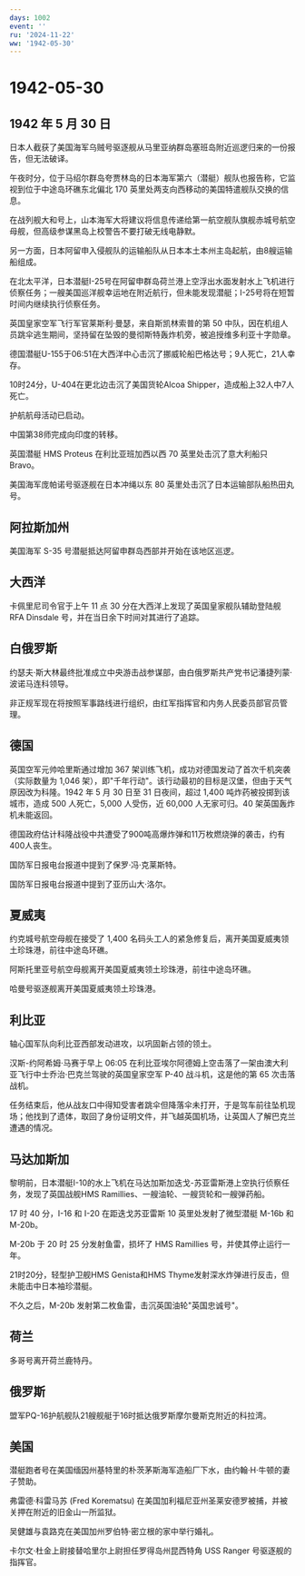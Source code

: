 ```yaml
---
days: 1002
event: ''
ru: '2024-11-22'
ww: '1942-05-30'
---
```


# 1942-05-30

## 1942 年 5 月 30 日

日本人截获了美国海军乌贼号驱逐舰从马里亚纳群岛塞班岛附近巡逻归来的一份报告，但无法破译。

午夜时分，位于马绍尔群岛夸贾林岛的日本海军第六（潜艇）舰队也报告称，它监视到位于中途岛环礁东北偏北
170 英里处两支向西移动的美国特遣舰队交换的信息。

在战列舰大和号上，山本海军大将建议将信息传递给第一航空舰队旗舰赤城号航空母舰，但高级参谋黑岛上校警告不要打破无线电静默。

另一方面，日本阿留申入侵舰队的运输船队从日本本土本州主岛起航，由8艘运输船组成。

在北太平洋，日本潜艇I-25号在阿留申群岛荷兰港上空浮出水面发射水上飞机进行侦察任务；一艘美国巡洋舰幸运地在附近航行，但未能发现潜艇；I-25号将在短暂时间内继续执行侦察任务。

英国皇家空军飞行军官莱斯利·曼瑟，来自斯凯林索普的第 50
中队，因在机组人员跳伞逃生期间，坚持留在坠毁的曼彻斯特轰炸机旁，被追授维多利亚十字勋章。

德国潜艇U-155于06:51在大西洋中心击沉了挪威轮船巴格达号；9人死亡，21人幸存。

10时24分，U-404在更北边击沉了美国货轮Alcoa
Shipper，造成船上32人中7人死亡。

护航航母活动已启动。

中国第38师完成向印度的转移。

英国潜艇 HMS Proteus 在利比亚班加西以西 70 英里处击沉了意大利船只
Bravo。

美国海军庞帕诺号驱逐舰在日本冲绳以东 80
英里处击沉了日本运输部队船热田丸号。

## 阿拉斯加州

美国海军 S-35 号潜艇抵达阿留申群岛西部并开始在该地区巡逻。

## 大西洋

卡佩里尼司令官于上午 11 点 30 分在大西洋上发现了英国皇家舰队辅助登陆舰
RFA Dinsdale 号，并在当日余下时间对其进行了追踪。

## 白俄罗斯

约瑟夫·斯大林最终批准成立中央游击战参谋部，由白俄罗斯共产党书记潘捷列蒙·波诺马连科领导。

非正规军现在将按照军事路线进行组织，由红军指挥官和内务人民委员部官员管理。

## 德国

英国空军元帅哈里斯通过增加 367
架训练飞机，成功对德国发动了首次千机突袭（实际数量为 1,046
架），即"千年行动"。该行动最初的目标是汉堡，但由于天气原因改为科隆。1942
年 5 月 30 日至 31 日夜间，超过 1,400 吨炸药被投掷到该城市，造成 500
人死亡，5,000 人受伤，近 60,000 人无家可归。40 架英国轰炸机未能返回。

德国政府估计科隆战役中共遭受了900吨高爆炸弹和11万枚燃烧弹的袭击，约有400人丧生。

国防军日报电台报道中提到了保罗·冯·克莱斯特。

国防军日报电台报道中提到了亚历山大·洛尔。

## 夏威夷

约克城号航空母舰在接受了 1,400
名码头工人的紧急修复后，离开美国夏威夷领土珍珠港，前往中途岛环礁。

阿斯托里亚号航空母舰离开美国夏威夷领土珍珠港，前往中途岛环礁。

哈曼号驱逐舰离开美国夏威夷领土珍珠港。

## 利比亚

轴心国军队向利比亚西部发动进攻，以巩固新占领的领土。

汉斯-约阿希姆·马赛于早上 06:05
在利比亚埃尔阿德姆上空击落了一架由澳大利亚飞行中士乔治·巴克兰驾驶的英国皇家空军
P-40 战斗机，这是他的第 65 次击落战机。

任务结束后，他从战友口中得知受害者跳伞但降落伞未打开，于是驾车前往坠机现场；他找到了遗体，取回了身份证明文件，并飞越英国机场，让英国人了解巴克兰遭遇的情况。

## 马达加斯加

黎明前，日本潜艇I-10的水上飞机在马达加斯加迭戈-苏亚雷斯港上空执行侦察任务，发现了英国战舰HMS
Ramillies、一艘油轮、一艘货轮和一艘弹药船。

17 时 40 分，I-16 和 I-20 在距迭戈苏亚雷斯 10 英里处发射了微型潜艇 M-16b
和 M-20b。

M-20b 于 20 时 25 分发射鱼雷，损坏了 HMS Ramillies
号，并使其停止运行一年。

21时20分，轻型护卫舰HMS Genista和HMS
Thyme发射深水炸弹进行反击，但未能击中日本袖珍潜艇。

不久之后，M-20b 发射第二枚鱼雷，击沉英国油轮"英国忠诚号"。

## 荷兰

多哥号离开荷兰鹿特丹。

## 俄罗斯

盟军PQ-16护航舰队21艘舰艇于16时抵达俄罗斯摩尔曼斯克附近的科拉湾。

## 美国

潜艇跑者号在美国缅因州基特里的朴茨茅斯海军造船厂下水，由约翰·H·牛顿的妻子赞助。

弗雷德·科雷马苏 (Fred Korematsu)
在美国加利福尼亚州圣莱安德罗被捕，并被关押在附近的旧金山一所监狱。

吴健雄与袁路克在美国加州罗伯特·密立根的家中举行婚礼。

卡尔文·杜金上尉接替哈里尔上尉担任罗得岛州昆西特角 USS Ranger
号驱逐舰的指挥官。